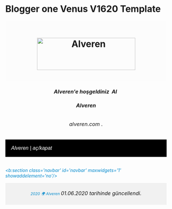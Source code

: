 # Blogger one Venus V1620 Template
<?xml version="1.0" encoding="UTF-8" ?>
<!DOCTYPE html>
<html b:version='2' class='v2' expr:dir='data:blog.languageDirection' expr:lang='data:blog.locale' xmlns='http://www.w3.org/1999/xhtml' xmlns:b='http://www.google.com/2005/gml/b' xmlns:data='http://www.google.com/2005/gml/data' xmlns:expr='http://www.google.com/2005/gml/expr'>
  <head>
    <meta content='IE=EmulateIE7' http-equiv='X-UA-Compatible'/> 
    <meta content='width=device-width, initial-scale=1.0' name='viewport'/>
<link href='https://cdnjs.cloudflare.com/ajax/libs/font-awesome/4.7.0/css/font-awesome.min.css' rel='stylesheet'/>
<script src='https://kit.fontawesome.com/a076d05399.js'></script>
<!--Get your own code at fontawesome.com-->
<script src="https://kit.fontawesome.com/a076d05399.js"></script>
    <b:if cond='data:blog.isMobile'> 
      <meta content='width=device-width,initial-scale=1.0,minimum-scale=1.0,maximum-scale=1.0' name='viewport'/> 
    <b:else/> 
      <meta content='width=1100' name='viewport'/> 
    </b:if> 
    <b:include data='blog' name='all-head-content'/> 
    <title><data:blog.pageTitle/></title>
   <b:skin><![CDATA[/*
-----------------------------------------------
Blogger One A Template Style
Name:     Alvehe
Designer: Alvehe.com
URL:      www.blogger.com
----------------------------------------------
]]></b:skin>
   

<style>
.accordion {
  background-color: #000000;
  color: #fff;
  cursor: pointer;
  padding: 18px;
  width: 100%;
  border: none;
  text-align: left;
  outline: none;
  font-size: 16px;
  transition: 0.4s;
}

.active, .accordion:hover {
  background-color: #3e8e41;
}

.panel {
  padding: 0 18px;
  background-color: white;
  max-height: 0;
  overflow: hidden;
  transition: max-height 0.2s ease-out;
}
</style>

</head>

  <meta charset='UTF-8'/>
  <meta content='width=device-width, initial-scale=1' name='viewport'/>
<meta content='text/javascript' http-equiv='Content-Script-Type'/>
<meta content='text/css' http-equiv='Content-Style-Type'/>
<meta content='tr' http-equiv='Content-Language'/>
<meta content='Alveren' name='keywords'/>
<meta content='✓ Alveren' name='description'/>
<link href='https://alveren.com' rel='canonical'/>
<meta content='✓ Net Kütüphaneniz' name='abstract'/>
<meta content='Alveren' name='Author'/>
<meta content='Alveren' name='copyright'/>
  <link href='/img/favicon.ico' rel='icon' sizes='16x16 24x24 32x32 48x48 57x57 60x60 64x64 72x72 76x76 114x114 120x120 128x128 144x144 152x152 180x180 192x192' type='image/x-icon'/>

<meta content='website' property='og:type'/>
<meta content='www.alveren.com' property='og:title'/>
<meta content='Alveren' property='og:description'/>
<meta content='www.alveren.com' property='og:url'/>
<meta content='Alveren' property='og:site_name'/>

<link href='https://maxcdn.bootstrapcdn.com/bootstrap/4.1.3/css/bootstrap.min.css' rel='stylesheet'/>
  <link href='https://cdnjs.cloudflare.com/ajax/libs/font-awesome/4.7.0/css/font-awesome.min.css' rel='stylesheet'/>
  <script src='https://ajax.googleapis.com/ajax/libs/jquery/3.3.1/jquery.min.js'/>
  <script src='https://cdnjs.cloudflare.com/ajax/libs/popper.js/1.14.3/umd/popper.min.js'/>
  <script src='https://maxcdn.bootstrapcdn.com/bootstrap/4.1.3/js/bootstrap.min.js'/>  
  <link href='/css/blink.css' rel='stylesheet' type='text/css'/>
  <script src='/js/jquery-3.3.1.js' type='text/javascript'/>

<script language='Javascript'><!--
// ***********************************************
// Bu kodu www.alvehe.com adresinden aldınız..
// ***********************************************
var isNS = (navigator.appName == "Netscape") ? 1 : 0;
var EnableRightClick = 0;
if(isNS)
document.captureEvents(Event.MOUSEDOWN||Event.MOUSEUP);
function mischandler(){
if(EnableRightClick==1){ return true; }
else {return false; }
}
function mousehandler(e){
if(EnableRightClick==1){ return true; }
var myevent = (isNS) ? e : event;
var eventbutton = (isNS) ? myevent.which : myevent.button;
if((eventbutton==2)||(eventbutton==3)) return false;
}
function keyhandler(e) {
var myevent = (isNS) ? e : window.event;
if (myevent.keyCode==96)
EnableRightClick = 1;
return;
}
document.oncontextmenu = mischandler;
document.onkeypress = keyhandler;
document.onmousedown = mousehandler;
document.onmouseup = mousehandler;
//-->
</script>

  <body>
<div style='background-color:#fcfcfc;padding:15px;'>
    <center><title><h1 title='Alveren'> <a href='www.alveren.com'>Alveren</a> </h1></title></center>
    <p><center><h1 title=' 🌍 Alveren'> <a href='www.alveren.com'><img alt='Alveren' height='100' src='img/logo' width='307'/></a> </h1></center></p>
    </div>
 <center><h3><div class='main'>
   <h6><strong> Alveren&#39;e hoşgeldiniz <img alt='Alveren' height='16' src='img/cicek.gif' width='24'/></strong> <center><h5 title=' 🌍 Alveren'>  <i class='fa fa-book'/><span> Alveren</span> </h5></center></h6>
  <p><div class='p-3 mb-2 bg-success text-white'><h6>alveren.com .</h6> </div></p>
 
   <button class='accordion'><i class='fas fa-check-circle'/> Alveren | aç/kapat </button>
<div class='panel'>
<p><p><div class='p-3 mb-2 bg-light text-dark'><a href='https://www.alveren.org/' rel='nofollow' target='_blank'>&#187; Alveren </a> 
<p><a href='https://www.facebook.com/' target='_blank'><i class='fab fa-facebook' style='color:#4267B2'/></a>
<a href='https://twitter.com/' target='_blank'><i class='fab fa-twitter' style='color:#1DA1F3;'/></a>
<a href='https://www.youtube.com/channel/' target='_blank'><i class='fab fa-youtube' style='color:red;'/></a>
<a href='https://www.linkedin.com/in/' target='_blank'><i class='fab fa-linkedin' style='color:#0274B3;'/></a>
<a href='https://www.instagram.com/' target='_blank'><i class='fab fa-instagram'/></a>
<a href='https://t.me/joinchat/' target='_blank' title='Telegram'><i class='fab fa-telegram' style='color:#0088cc'/></a></p>
</div></p></p>
</div>

<script>
var acc = document.getElementsByClassName(&quot;accordion&quot;);
var i;

for (i = 0; i &lt; acc.length; i++) {
  acc[i].addEventListener(&quot;click&quot;, function() {
    this.classList.toggle(&quot;active&quot;);
    var panel = this.nextElementSibling;
    if (panel.style.maxHeight){
      panel.style.maxHeight = null;
    } else {
      panel.style.maxHeight = panel.scrollHeight + &quot;px&quot;;
    } 
  });
}
</script>
</div></h3></center>


<!-- Analytics -->


  <b:section class='navbar' id='navbar' maxwidgets='1' showaddelement='no'/>
<p>
 <div style='background-color:#f1f1f1;text-align:center;padding:10px;margin-top:7px;font-size:12px;'> 
  <center><p><i class='fa fa-copyright' title='CC0'/><i class='fab fa-creative-commons-zero' title='CC0'></i> 2020 <a href='www.alveren.com' rel='nofollow' target='_blank' title='Alveren '> </a><span> 🌍 Alveren</span> <i class='far fa-calendar-alt' style='font-size:16px;color:#111111;' title='Tarih'/> 01.06.2020 tarihinde güncellendi.</p></center></div>
</p></body>       
</html>

